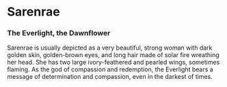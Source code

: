 # Sarenrae
### The Everlight, the Dawnflower

Sarenrae is usually depicted as a very beautiful, strong woman with dark golden skin, golden-brown eyes, and long hair made of solar fire wreathing her head. She has two large ivory-feathered and pearled wings, sometimes flaming. As the god of compassion and redemption, the Everlight bears a message of determination and compassion, even in the darkest of times.
